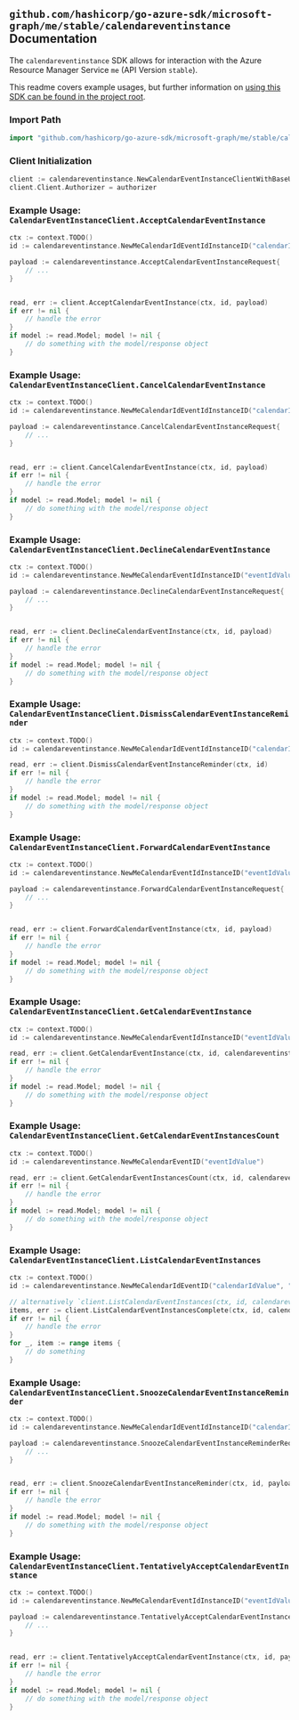 
## `github.com/hashicorp/go-azure-sdk/microsoft-graph/me/stable/calendareventinstance` Documentation

The `calendareventinstance` SDK allows for interaction with the Azure Resource Manager Service `me` (API Version `stable`).

This readme covers example usages, but further information on [using this SDK can be found in the project root](https://github.com/hashicorp/go-azure-sdk/tree/main/docs).

### Import Path

```go
import "github.com/hashicorp/go-azure-sdk/microsoft-graph/me/stable/calendareventinstance"
```


### Client Initialization

```go
client := calendareventinstance.NewCalendarEventInstanceClientWithBaseURI("https://management.azure.com")
client.Client.Authorizer = authorizer
```


### Example Usage: `CalendarEventInstanceClient.AcceptCalendarEventInstance`

```go
ctx := context.TODO()
id := calendareventinstance.NewMeCalendarIdEventIdInstanceID("calendarIdValue", "eventIdValue", "eventId1Value")

payload := calendareventinstance.AcceptCalendarEventInstanceRequest{
	// ...
}


read, err := client.AcceptCalendarEventInstance(ctx, id, payload)
if err != nil {
	// handle the error
}
if model := read.Model; model != nil {
	// do something with the model/response object
}
```


### Example Usage: `CalendarEventInstanceClient.CancelCalendarEventInstance`

```go
ctx := context.TODO()
id := calendareventinstance.NewMeCalendarIdEventIdInstanceID("calendarIdValue", "eventIdValue", "eventId1Value")

payload := calendareventinstance.CancelCalendarEventInstanceRequest{
	// ...
}


read, err := client.CancelCalendarEventInstance(ctx, id, payload)
if err != nil {
	// handle the error
}
if model := read.Model; model != nil {
	// do something with the model/response object
}
```


### Example Usage: `CalendarEventInstanceClient.DeclineCalendarEventInstance`

```go
ctx := context.TODO()
id := calendareventinstance.NewMeCalendarEventIdInstanceID("eventIdValue", "eventId1Value")

payload := calendareventinstance.DeclineCalendarEventInstanceRequest{
	// ...
}


read, err := client.DeclineCalendarEventInstance(ctx, id, payload)
if err != nil {
	// handle the error
}
if model := read.Model; model != nil {
	// do something with the model/response object
}
```


### Example Usage: `CalendarEventInstanceClient.DismissCalendarEventInstanceReminder`

```go
ctx := context.TODO()
id := calendareventinstance.NewMeCalendarIdEventIdInstanceID("calendarIdValue", "eventIdValue", "eventId1Value")

read, err := client.DismissCalendarEventInstanceReminder(ctx, id)
if err != nil {
	// handle the error
}
if model := read.Model; model != nil {
	// do something with the model/response object
}
```


### Example Usage: `CalendarEventInstanceClient.ForwardCalendarEventInstance`

```go
ctx := context.TODO()
id := calendareventinstance.NewMeCalendarEventIdInstanceID("eventIdValue", "eventId1Value")

payload := calendareventinstance.ForwardCalendarEventInstanceRequest{
	// ...
}


read, err := client.ForwardCalendarEventInstance(ctx, id, payload)
if err != nil {
	// handle the error
}
if model := read.Model; model != nil {
	// do something with the model/response object
}
```


### Example Usage: `CalendarEventInstanceClient.GetCalendarEventInstance`

```go
ctx := context.TODO()
id := calendareventinstance.NewMeCalendarEventIdInstanceID("eventIdValue", "eventId1Value")

read, err := client.GetCalendarEventInstance(ctx, id, calendareventinstance.DefaultGetCalendarEventInstanceOperationOptions())
if err != nil {
	// handle the error
}
if model := read.Model; model != nil {
	// do something with the model/response object
}
```


### Example Usage: `CalendarEventInstanceClient.GetCalendarEventInstancesCount`

```go
ctx := context.TODO()
id := calendareventinstance.NewMeCalendarEventID("eventIdValue")

read, err := client.GetCalendarEventInstancesCount(ctx, id, calendareventinstance.DefaultGetCalendarEventInstancesCountOperationOptions())
if err != nil {
	// handle the error
}
if model := read.Model; model != nil {
	// do something with the model/response object
}
```


### Example Usage: `CalendarEventInstanceClient.ListCalendarEventInstances`

```go
ctx := context.TODO()
id := calendareventinstance.NewMeCalendarIdEventID("calendarIdValue", "eventIdValue")

// alternatively `client.ListCalendarEventInstances(ctx, id, calendareventinstance.DefaultListCalendarEventInstancesOperationOptions())` can be used to do batched pagination
items, err := client.ListCalendarEventInstancesComplete(ctx, id, calendareventinstance.DefaultListCalendarEventInstancesOperationOptions())
if err != nil {
	// handle the error
}
for _, item := range items {
	// do something
}
```


### Example Usage: `CalendarEventInstanceClient.SnoozeCalendarEventInstanceReminder`

```go
ctx := context.TODO()
id := calendareventinstance.NewMeCalendarIdEventIdInstanceID("calendarIdValue", "eventIdValue", "eventId1Value")

payload := calendareventinstance.SnoozeCalendarEventInstanceReminderRequest{
	// ...
}


read, err := client.SnoozeCalendarEventInstanceReminder(ctx, id, payload)
if err != nil {
	// handle the error
}
if model := read.Model; model != nil {
	// do something with the model/response object
}
```


### Example Usage: `CalendarEventInstanceClient.TentativelyAcceptCalendarEventInstance`

```go
ctx := context.TODO()
id := calendareventinstance.NewMeCalendarEventIdInstanceID("eventIdValue", "eventId1Value")

payload := calendareventinstance.TentativelyAcceptCalendarEventInstanceRequest{
	// ...
}


read, err := client.TentativelyAcceptCalendarEventInstance(ctx, id, payload)
if err != nil {
	// handle the error
}
if model := read.Model; model != nil {
	// do something with the model/response object
}
```
